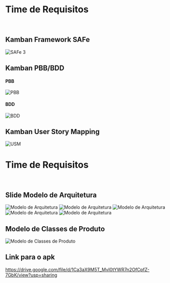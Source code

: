 # Time de Requisitos 
<br>


## Kamban Framework SAFe

![SAFe 3](./../img/safe_unidade_3.png)

## Kamban PBB/BDD

#### PBB
![PBB](./../img/PBB.png)

#### BDD
![BDD](./../img/BDD.png)

## Kamban User Story Mapping
![USM](./../img/USM.png)

# Time de Requisitos 
<br>

## Slide Modelo de Arquitetura


![Modelo de Arquitetura](./../img/1.png)
![Modelo de Arquitetura](./../img/2.png)
![Modelo de Arquitetura](./../img/3.png)
![Modelo de Arquitetura](./../img/4.png)
![Modelo de Arquitetura](./../img/5.png)

## Modelo de Classes de Produto

![Modelo de Classes de Produto](./../img/Diagrama_de_Classes.jpeg)

## Link para o apk

https://drive.google.com/file/d/1Ca3aX9M5T_MvI0tYWR7n2OfCpfZ-7GbK/view?usp=sharing


